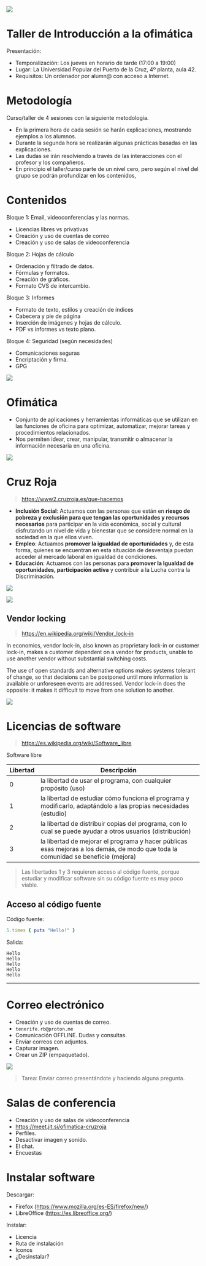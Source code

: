 
![](https://external-content.duckduckgo.com/iu/?u=http%3A%2F%2Fwww.puertodelacruz.nl%2Fwp-content%2Fuploads%2F2014%2F02%2Fhome.jpg&f=1&nofb=1&ipt=20adfad16512742fb74404efd95bcd267a84ea5c6ab99650ac4d9252cf78fc8d&ipo=images)

# Taller de Introducción a la ofimática

Presentación:
* Temporalización: Los jueves en horario de tarde (17:00 a 19:00)
* Lugar: La Universidad Popular del Puerto de la Cruz, 4º planta, aula 42.
* Requisitos: Un ordenador por alumn@ con acceso a Internet.

# Metodología

Curso/taller de 4 sesiones con la siguiente metodología.

* En la primera hora de cada sesión se harán explicaciones, mostrando ejemplos a los alumnos.
* Durante la segunda hora se realizarán algunas prácticas basadas en las explicaciones.
* Las dudas se irán resolviendo a través de las interacciones con el profesor y los compañeros.
* En principio el taller/curso parte de un nivel cero, pero según el nivel del grupo se podrán profundizar en los contenidos,

# Contenidos

Bloque 1: Email, videoconferencias y las normas.

* Licencias libres vs privativas
* Creación y uso de cuentas de correo
* Creación y uso de salas de videoconferencia

Bloque 2: Hojas de cálculo

* Ordenación y filtrado de datos.
* Fórmulas y formatos.
* Creación de gráficos.
* Formato CVS de intercambio.

Bloque 3: Informes

* Formato de texto, estilos y creación de índices
* Cabecera y pie de página
* Inserción de imágenes y hojas de cálculo.
* PDF vs informes vs texto plano.

Bloque 4: Seguridad (según necesidades)

* Comunicaciones seguras
* Encriptación y firma.
* GPG


![](https://www.copiadoraseimpresoras.com/wp-content/uploads/2017/06/daisi-ofimatica-ofimatica.jpg)

# Ofimática

* Conjunto de aplicaciones y herramientas informáticas que se utilizan en las funciones de oficina para optimizar, automatizar, mejorar tareas y procedimientos relacionados.
* Nos permiten idear, crear, manipular, transmitir o almacenar la información necesaria en una oficina.

![](https://external-content.duckduckgo.com/iu/?u=https%3A%2F%2Ftse1.mm.bing.net%2Fth%3Fid%3DOIP.vg8gETi4hyAyZGxhJ921kgHaE8%26pid%3DApi&f=1&ipt=a892bb8cf827d067a93a7f86f1975e83a5cab333585950fb067e4ff522a69852&ipo=images)

# Cruz Roja

> https://www2.cruzroja.es/que-hacemos

* **Inclusión Social**: Actuamos con las personas que están en **riesgo de pobreza y exclusión para que tengan las oportunidades y recursos necesarios** para participar en la vida económica, social y cultural disfrutando un nivel de vida y bienestar que se considere normal en la sociedad en la que ellos viven.
* **Empleo**: Actuamos **promover la igualdad de oportunidades** y, de esta forma, quienes se encuentran en esta situación de desventaja puedan acceder al mercado laboral en igualdad de condiciones.
* **Educación**: Actuamos con las personas para **promover la Igualdad de oportunidades, participación activa** y contribuir a la Lucha contra la Discriminación.


![](https://external-content.duckduckgo.com/iu/?u=https%3A%2F%2Fcloud10.todocoleccion.online%2Fantiguedades-tecnicas%2Ftc%2F2018%2F11%2F23%2F22%2F141422418_113530688.jpg&f=1&nofb=1&ipt=51425615cfef49aa97b633e209433ad377501a674be6d4ebf43ec4ac1ef8b3f4&ipo=images)

![](https://external-content.duckduckgo.com/iu/?u=https%3A%2F%2Ftse2.mm.bing.net%2Fth%3Fid%3DOIP._7eALKX4HsSZeVFPtmoWpQHaFj%26pid%3DApi&f=1&ipt=912a853a2ea7bc1085e62ea90d0b45d39ac9e02dec7a01b4926282dc363dadcb&ipo=images)

## Vendor locking

> https://en.wikipedia.org/wiki/Vendor_lock-in

In economics, vendor lock-in, also known as proprietary lock-in or customer lock-in, makes a customer dependent on a vendor for products, unable to use another vendor without substantial switching costs.

The use of open standards and alternative options makes systems tolerant of change, so that decisions can be postponed until more information is available or unforeseen events are addressed. Vendor lock-in does the opposite: it makes it difficult to move from one solution to another.

![](https://external-content.duckduckgo.com/iu/?u=https%3A%2F%2Ftse1.mm.bing.net%2Fth%3Fid%3DOIP.mj92IUHcqSc0gFgFs8qvFwHaDp%26pid%3DApi&f=1&ipt=e1381359b08bd2825cde155f6f7dd8973ff198143ca8850776806c726ffba471&ipo=images)


# Licencias de software

> https://es.wikipedia.org/wiki/Software_libre

Software libre

| Libertad | Descripción |
| -------- | ----------- |
| 0        | la libertad de usar el programa, con cualquier propósito (uso) |
| 1        | la libertad de estudiar cómo funciona el programa y modificarlo, adaptándolo a las propias necesidades (estudio) |
| 2        | la libertad de distribuir copias del programa, con lo cual se puede ayudar a otros usuarios (distribución) |
| 3        | la libertad de mejorar el programa y hacer públicas esas mejoras a los demás, de modo que toda la comunidad se beneficie (mejora) |

> Las libertades 1 y 3 requieren acceso al código fuente, porque estudiar y modificar software sin su código fuente es muy poco viable.

## Acceso al código fuente

Código fuente:

```ruby
5.times { puts "Hello!" }
```

Salida:

```
Hello
Hello
Hello
Hello
Hello
```

---

# Correo electrónico

* Creación y uso de cuentas de correo.
* `tenerife.rb@proton.me`
* Comunicación OFFLINE. Dudas y consultas.
* Enviar correos con adjuntos.
* Capturar imagen.
* Crear un ZIP (empaquetado).

![](https://external-content.duckduckgo.com/iu/?u=https%3A%2F%2Ftse2.mm.bing.net%2Fth%3Fid%3DOIP.x0__b1kBPbz3uLqLQDx08gHaDu%26pid%3DApi&f=1&ipt=321874b0c4e030e6cb0eadd3114d4ccea73164ce88318467d7ae40fe7be225c2&ipo=images)

> Tarea: Enviar correo presentándote y haciendo alguna pregunta.

# Salas de conferencia

* Creación y uso de salas de videoconferencia
* https://meet.jit.si/ofimatica-cruzroja
* Perfiles.
* Desactivar imagen y sonido.
* El chat.
* Encuestas

# Instalar software

Descargar:
* Firefox (https://www.mozilla.org/es-ES/firefox/new/)
* LibreOffice (https://es.libreoffice.org/)

Instalar:
* Licencia
* Ruta de instalación
* Iconos
* ¿Desinstalar?
